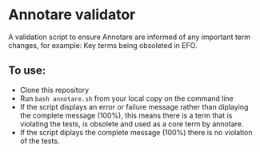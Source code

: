 # Annotare validator
A validation script to ensure Annotare are informed of any important term changes, for example: Key terms being obsoleted in EFO.

## To use:
- Clone this repository
- Run `bash annotare.sh` from your local copy on the command line
- If the script displays an error or failure message rather than diplaying the complete message (100%), this means there is a term that is violating the tests, is obsolete and used as a core term by annotare.
- If the script diplays the complete message (100%) there is no violation of the tests.
